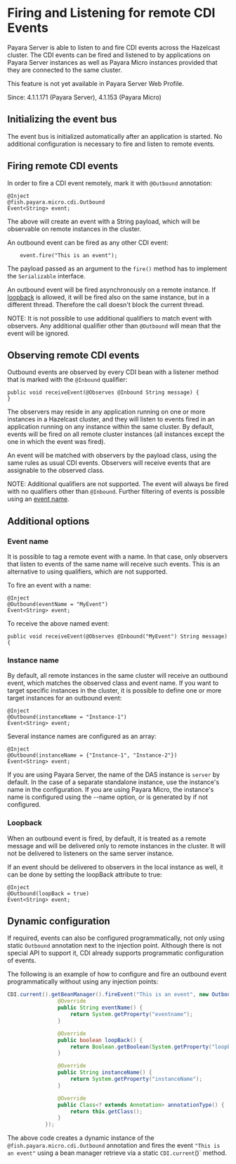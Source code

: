 # Firing and Listening for remote CDI Events

Payara Server is able to listen to and fire CDI events across the Hazelcast cluster. The CDI events can be fired and listened to by applications on Payara Server instances as well as Payara Micro instances provided that they are connected to the same cluster.

This feature is not yet available in Payara Server Web Profile.

Since: 4.1.1.171 (Payara Server), 4.1.153 (Payara Micro)

## Initializing the event bus

The event bus is initialized automatically after an application is started. No additional configuration is necessary to fire and listen to remote events.

## Firing remote CDI events

In order to fire a CDI event remotely, mark it with `@Outbound` annotation:

```
@Inject
@fish.payara.micro.cdi.Outbound
Event<String> event;
```

The above will create an event with a String payload, which will be observable on remote instances in the cluster.

An outbound event can be fired as any other CDI event:

```
    event.fire("This is an event");
```

The payload passed as an argument to the `fire()` method has to implement the `Serializable` interface.

An outbound event will be fired asynchronously on a remote instance. If [loopback](#loopback) is allowed, it will be fired also on the same instance, but in a different thread. Therefore the call doesn't block the current thread.

NOTE: It is not possible to use additional qualifiers to match event with observers. Any additional qualifier other than `@Outbound` will mean that the event will be ignored.

## Observing remote CDI events

Outbound events are observed by every CDI bean with a listener method that is marked with the `@Inbound` qualifier:

```
public void receiveEvent(@Observes @Inbound String message) {
}
```

The observers may reside in any application running on one or more instances in a Hazelcast cluster, and they will listen to events fired in an application running on any instance within the same cluster. By default, events will be fired on all remote cluster instances (all instances except the one in which the event was fired).

An event will be matched with observers by the payload class, using the same rules as usual CDI events. Observers will receive events that are assignable to the observed class.

NOTE: Additional qualifiers are not supported. The event will always be fired with no qualifiers other than `@Inbound`. Further filtering of events is possible using an [event name](#event-name).

## Additional options

### Event name

It is possible to tag a remote event with a name. In that case, only observers that listen to events of the same name will receive such events. This is an alternative to using qualifiers, which are not supported.

To fire an event with a name:

```
@Inject
@Outbound(eventName = "MyEvent")
Event<String> event;
```

To receive the above named event:

```
public void receiveEvent(@Observes @Inbound("MyEvent") String message) {
```

### Instance name

By default, all remote instances in the same cluster will receive an outbound event, which matches the observed class and event name. If you want to target specific instances in the cluster, it is possible to define one or more target instances for an outbound event:

```
@Inject
@Outbound(instanceName = "Instance-1")
Event<String> event;
```

Several instance names are configured as an array:

```
@Inject
@Outbound(instanceName = {"Instance-1", "Instance-2"})
Event<String> event;
```

If you are using Payara Server, the name of the DAS instance is `server` by default. In the case of a separate standalone instance, use the instance's name in the configuration. If you are using Payara Micro, the instance's name is configured using the --name option, or is generated by if not configured.

### Loopback

When an outbound event is fired, by default, it is treated as a remote message and will be delivered only to remote instances in the cluster. It will not be delivered to listeners on the same server instance.

If an event should be delivered to observers in the local instance as well, it can be done by setting the loopBack attribute to true:

```
@Inject
@Outbound(loopBack = true)
Event<String> event;
```

## Dynamic configuration

If required, events can also be configured programmatically, not only using static `Outbound` annotation next to the injection point. Although there is not special API to support it, CDI already supports programmatic configuration of events.

The following is an example of how to configure and fire an outbound event programmatically without using any injection points:

```java
CDI.current().getBeanManager().fireEvent("This is an event", new Outbound() {
                @Override
                public String eventName() {
                    return System.getProperty("eventname");
                }

                @Override
                public boolean loopBack() {
                    return Boolean.getBoolean(System.getProperty("loopback"));
                }

                @Override
                public String instanceName() {
                    return System.getProperty("instanceName");
                }

                @Override
                public Class<? extends Annotation> annotationType() {
                    return this.getClass();
                }
            });
```

The above code creates a dynamic instance of the `@fish.payara.micro.cdi.Outbound` annotation and fires the event `"This is an event"` using a bean manager retrieve via a static `CDI.current`()` method.